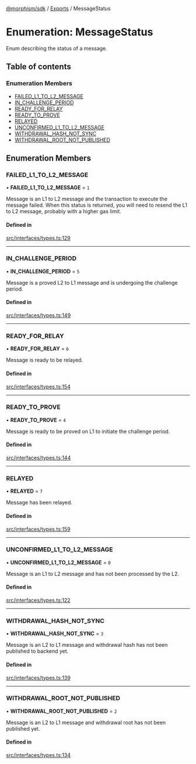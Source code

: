 [@morphism/sdk](../README) / [Exports](../modules) / MessageStatus

# Enumeration: MessageStatus

Enum describing the status of a message.

## Table of contents

### Enumeration Members

- [FAILED\_L1\_TO\_L2\_MESSAGE](MessageStatus#failed_l1_to_l2_message)
- [IN\_CHALLENGE\_PERIOD](MessageStatus#in_challenge_period)
- [READY\_FOR\_RELAY](MessageStatus#ready_for_relay)
- [READY\_TO\_PROVE](MessageStatus#ready_to_prove)
- [RELAYED](MessageStatus#relayed)
- [UNCONFIRMED\_L1\_TO\_L2\_MESSAGE](MessageStatus#unconfirmed_l1_to_l2_message)
- [WITHDRAWAL\_HASH\_NOT\_SYNC](MessageStatus#withdrawal_hash_not_sync)
- [WITHDRAWAL\_ROOT\_NOT\_PUBLISHED](MessageStatus#withdrawal_root_not_published)

## Enumeration Members

### FAILED\_L1\_TO\_L2\_MESSAGE

• **FAILED\_L1\_TO\_L2\_MESSAGE** = ``1``

Message is an L1 to L2 message and the transaction to execute the message failed.
When this status is returned, you will need to resend the L1 to L2 message, probably with a
higher gas limit.

#### Defined in

[src/interfaces/types.ts:129](https://github.com/morphism-labs/sdk/blob/97c4394/src/interfaces/types.ts#L129)

___

### IN\_CHALLENGE\_PERIOD

• **IN\_CHALLENGE\_PERIOD** = ``5``

Message is a proved L2 to L1 message and is undergoing the challenge period.

#### Defined in

[src/interfaces/types.ts:149](https://github.com/morphism-labs/sdk/blob/97c4394/src/interfaces/types.ts#L149)

___

### READY\_FOR\_RELAY

• **READY\_FOR\_RELAY** = ``6``

Message is ready to be relayed.

#### Defined in

[src/interfaces/types.ts:154](https://github.com/morphism-labs/sdk/blob/97c4394/src/interfaces/types.ts#L154)

___

### READY\_TO\_PROVE

• **READY\_TO\_PROVE** = ``4``

Message is ready to be proved on L1 to initiate the challenge period.

#### Defined in

[src/interfaces/types.ts:144](https://github.com/morphism-labs/sdk/blob/97c4394/src/interfaces/types.ts#L144)

___

### RELAYED

• **RELAYED** = ``7``

Message has been relayed.

#### Defined in

[src/interfaces/types.ts:159](https://github.com/morphism-labs/sdk/blob/97c4394/src/interfaces/types.ts#L159)

___

### UNCONFIRMED\_L1\_TO\_L2\_MESSAGE

• **UNCONFIRMED\_L1\_TO\_L2\_MESSAGE** = ``0``

Message is an L1 to L2 message and has not been processed by the L2.

#### Defined in

[src/interfaces/types.ts:122](https://github.com/morphism-labs/sdk/blob/97c4394/src/interfaces/types.ts#L122)

___

### WITHDRAWAL\_HASH\_NOT\_SYNC

• **WITHDRAWAL\_HASH\_NOT\_SYNC** = ``3``

Message is an L2 to L1 message and withdrawal hash has not been published to backend yet.

#### Defined in

[src/interfaces/types.ts:139](https://github.com/morphism-labs/sdk/blob/97c4394/src/interfaces/types.ts#L139)

___

### WITHDRAWAL\_ROOT\_NOT\_PUBLISHED

• **WITHDRAWAL\_ROOT\_NOT\_PUBLISHED** = ``2``

Message is an L2 to L1 message and withdrawal root has not been published yet.

#### Defined in

[src/interfaces/types.ts:134](https://github.com/morphism-labs/sdk/blob/97c4394/src/interfaces/types.ts#L134)
